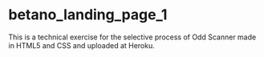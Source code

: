 # betano_landing_page_1
This is a technical exercise for the selective process of Odd Scanner made in HTML5 and CSS and uploaded at Heroku.
